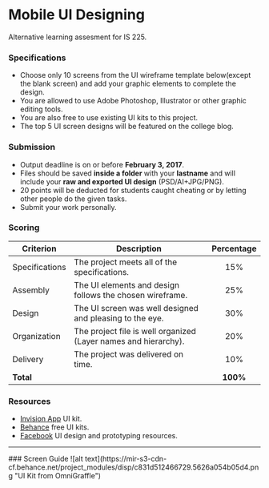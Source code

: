 # Mobile UI Designing
Alternative learning assesment for IS 225.

### Specifications
* Choose only 10 screens from the UI wireframe template below(except the blank screen) and add your graphic elements to complete the design.
* You are allowed to use Adobe Photoshop, Illustrator or other graphic editing tools.
* You are also free to use existing UI kits to this project.
* The top 5 UI screen designs will be featured on the college blog.

### Submission
* Output deadline is on or before **February 3, 2017**.
* Files should be saved **inside a folder** with your **lastname** and will include your **raw and exported UI design** (PSD/AI+JPG/PNG).
* 20 points will be deducted for students caught cheating or by letting other people do the given tasks.
* Submit your work personally.

### Scoring
| Criterion | Description | Percentage |
| ---- | ---- | :----: |
| Specifications | The project meets all of the specifications. | 15% |
| Assembly | The UI elements and design follows the chosen wireframe. | 25% |
| Design | The UI screen was well designed and pleasing to the eye. | 30% |
| Organization | The project file is well organized (Layer names and hierarchy). | 20% |
| Delivery | The project was delivered on time.| 10% |
| **Total** | | **100%**  |

### Resources
* [Invision App](https://www.invisionapp.com/do) UI kit.
* [Behance](https://www.behance.net/collection/19367299/Free-UI-Kits) free UI kits.
* [Facebook](http://facebook.design/toolsandresources/) UI design and prototyping resources.

<hr>
### Screen Guide
![alt text](https://mir-s3-cdn-cf.behance.net/project_modules/disp/c831d512466729.5626a054b05d4.png "UI Kit from OmniGraffle")
